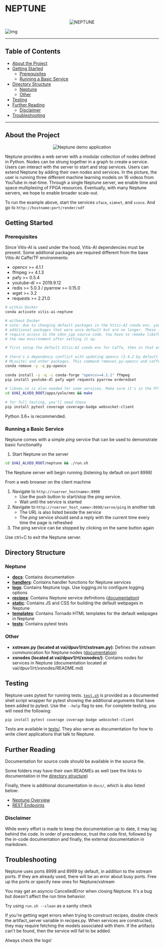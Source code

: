 # NEPTUNE

<p align="center">
<img  src="https://pbs.twimg.com/media/DVmeTvVW4AA-KYv.jpg:small", title=NEPTUNE>
</p>

![img](docs/coverage.svg)

---

## Table of Contents <!-- omit in toc -->

- [About the Project](#about-the-project)
- [Getting Started](#getting-started)
  - [Prerequisites](#prerequisites)
  - [Running a Basic Service](#running-a-basic-service)
- [Directory Structure](#directory-structure)
  - [Neptune](#neptune)
  - [Other](#other)
- [Testing](#testing)
- [Further Reading](#further-reading)
  - [Disclaimer](#disclaimer)
- [Troubleshooting](#troubleshooting)

---

## About the Project

<p align="center">
<img  src="docs/neptune_demo.png", title="Neptune demo application">
</p>

Neptune provides a web server with a modular collection of nodes defined in Python.
Nodes can be strung together in a graph to create a service.
Users can interact with the server to start and stop services.
Users can extend Neptune by adding their own nodes and services.
In the picture, the user is running three different machine learning models on 16 videos from YouTube in real-time.
Through a single Neptune server, we enable time and space multiplexing of FPGA resources.
Eventually, with many Neptune servers, we hope to enable broader scale-out.

To run the example above, start the services `sface`, `simnet`, and `scoco`.
And go to `http://hostname:port/render/xdf`

## Getting Started

### Prerequisites

Since Vitis-AI is used under the hood, Vitis-AI dependencies must be present.
Some additonal packages are required different from the base Vitis-AI Caffe/TF environments:
* opencv >= 4.1.1
* ffmpeg >= 4.1.3
* pafy >= 0.5.4
* youtube-dl >= 2019.9.12
* redis >= 5.0.3 / pyarrow >= 0.15.0
* wget >= 3.2
* requests >= 2.21.0

```sh
# within Docker
conda activate vitis-ai-neptune
```

```sh
# without Docker
# note: due to changing default packages in the Vitis-AI conda env, you may need
# additional packages that were once default but are no longer. These instructions
# require access to the xdnn_cpp source code. You have to remake libxfdnn.so in
# the new environment after setting it up.

# first setup the default Vitis-AI conda env for Caffe, then in that env run:
 
# there's a dependency conflict with updating opencv (3.4.2 by default in
# MLsuite) and other packages. This command removes py-opencv and caffe_decent
conda remove -y -q py-opencv
 
conda install -y -q -c conda-forge "opencv>=4.1.1" ffmpeg
pip install youtube-dl pafy wget requests pyarrow orderedset
 
# libnms.so is also needed for some services. Make sure it's in the PYTHONPATH/site-packages!
cd $VAI_ALVEO_ROOT/apps/yolo/nms && make
 
# for full testing, you'll need these
pip install pytest coverage coverage-badge websocket-client
```

Python 3.6+ is recommended.

### Running a Basic Service
Neptune comes with a simple _ping_ service that can be used to demonstrate basic functionality  
1. Start Neptune on the server 
```sh
cd $VAI_ALVEO_ROOT/neptune && ./run.sh
```

The Neptune server will begin running (listening by default on port 8998)

From a web browser on the client machine
1. Navigate to `http://<server_hostname>:8998`
    - Use the push button to start/stop the ping service.
    - Wait until the service is started
2. Navigate to `http://<server_host_name>:8998/serve/ping` in another tab
    - The URL is also listed beside the service
    - The _ping_ service should send a reply with the current time every time the page is refreshed
3. The ping service can be stopped by clicking on the same button again

Use ctrl+C to exit the Neptune server. 

## Directory Structure

### Neptune

* **[docs](docs/)**: Contains documentation
* **[handlers](handlers/)**: Contains handler functions for Neptune services
* **[logs](logs/)**: Contains Neptune logs. Use logging.ini to configure logging options
* **[recipes](recipes/)**: Contains Neptune service definitions ([documentation](recipes/README.md))
* **[static](static/)**: Contains JS and CSS for building the default webpages in Neptune
* **[templates](templates/)**: Contains Tornado HTML templates for the default webpages in Neptune
* **[tests](tests/)**: Contains pytest tests

### Other

* **xstream.py (located at vai/dpuv1/rt/xstream.py)**: Defines the xstream communication for Neptune nodes ([documentation](../docs/xstream.md))
* **xsnodes (located at vai/dpuv1/rt/xsnodes/)**: Contains nodes for services in Neptune (documentation located at vai/dpuv1/rt/xsnodes/README.md)

## Testing

Neptune uses pytest for running tests.
[`test.sh`](./test.sh) is provided as a documented shell script wrapper for pytest showing the additional arguments that have been added to pytest.
Use the `--help` flag to see.
For complete testing, you will need the following:
```sh
pip install pytest coverage coverage-badge websocket-client
```

Tests are available in [tests/](./tests/). 
They also serve as documentation for how to write client applications that talk to Neptune.

## Further Reading

Documentation for source code should be available in the source file.

Some folders may have their own READMEs as well (see the links to documentation in the [directory structure](#directory-structure))

Finally, there is additional documentation in `docs/`, which is also listed below:
* [Neptune Overview](docs/neptune_overview.md)
* [REST Endpoints](docs/endpoints.md)

### Disclaimer

While every effort is made to keep the documentation up to date, it may lag behind the code.
In order of precedence, trust the code first, followed by the in-code documentation and finally, the external documentation in markdown.

## Troubleshooting

Neptune uses ports 8998 and 8999 by default, in addition to the xstream ports.
If they are already used, there will be an error about busy ports.
Free up the ports or specify new ones for Neptune/xstream

You may get an asyncio CancelledError when closing Neptune.
It's a bug but doesn't affect the run time behavior.

Try using `run.sh --clean` as a sanity check

If you're getting wget errors when trying to construct recipes, double check the artifact_server variable in recipes.py.
When services are constructed, they may require fetching the models associated with them.
If the artifacts can't be found, then the service will fail to be added. 

Always check the logs!

